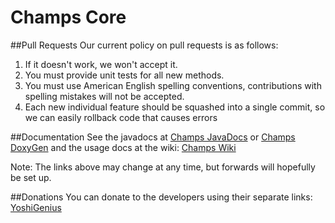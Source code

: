 Champs Core
====

##Pull Requests
Our current policy on pull requests is as follows:

1. If it doesn't work, we won't accept it.
2. You must provide unit tests for all new methods.
3. You must use American English spelling conventions, contributions with spelling mistakes will not be accepted.
4. Each new individual feature should be squashed into a single commit, so we can easily rollback code that causes errors

##Documentation
See the javadocs at [Champs JavaDocs](http://jd.yoshigenius.com/apidocs/champs/) or [Champs DoxyGen](http://jd.yoshigenius.com/doxygen/champs/)
and the usage docs at the wiki: [Champs Wiki](https://github.com/ThePondMC/Champs/wiki)

Note: The links above may change at any time, but forwards will hopefully be set up.

##Donations
You can donate to the developers using their separate links:
[YoshiGenius](https://www.paypal.com/cgi-bin/webscr?cmd=_s-xclick&hosted_button_id=DFWFE3NDR9LC8)
